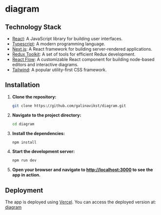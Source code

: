 # diagram

## Technology Stack

- [React](https://reactjs.org/): A JavaScript library for building user interfaces.
- [Typescript](https://www.typescriptlang.org/): A modern programming language.
- [Next.js](https://nextjs.org/): A React framework for building server-rendered applications.
- [Redux Toolkit](https://redux-toolkit.js.org/): A set of tools for efficient Redux development.
- [React Flow](https://reactflow.dev/): A customizable React component for building node-based editors and interactive diagrams.
- [Tailwind](https://tailwindcss.com/): A popular utility-first CSS framework.

## Installation

1. **Clone the repository:**

    ```bash
    git clone https://github.com/galinavikst/diagram.git
    ```

2. **Navigate to the project directory:**

    ```bash
    cd diagram
    ```

3. **Install the dependencies:**

    ```bash
    npm install
    ```

4. **Start the development server:**

    ```bash
    npm run dev
    ```

5. **Open your browser and navigate to [http://localhost:3000](http://localhost:3000) to see the app in action.**

## Deployment

The app is deployed using [Vercel](https://vercel.com/). You can access the deployed version at: [diagram](https://diagram-two.vercel.app/)


